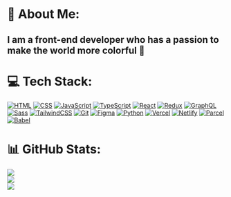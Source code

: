 # 💫 About Me:
## I am a front-end developer who has a passion to make the world more colorful 🎨<br>

# 💻 Tech Stack:
[![HTML](https://skillicons.dev/icons?i=html "HTML")](https://skillicons.dev)
[![CSS](https://skillicons.dev/icons?i=css "CSS")](https://skillicons.dev)
[![JavaScript](https://skillicons.dev/icons?i=js "JavaScript")](https://skillicons.dev)
[![TypeScript](https://skillicons.dev/icons?i=ts "TypeScript")](https://skillicons.dev)
[![React](https://skillicons.dev/icons?i=react "React")](https://skillicons.dev)
[![Redux](https://skillicons.dev/icons?i=redux "Redux")](https://skillicons.dev)
[![GraphQL](https://skillicons.dev/icons?i=graphql "GraphQL")](https://skillicons.dev)
[![Sass](https://skillicons.dev/icons?i=sass "Sass")](https://skillicons.dev)
[![TailwindCSS](https://skillicons.dev/icons?i=tailwind "TailwindCSS")](https://skillicons.dev)
[![Git](https://skillicons.dev/icons?i=git "Git")](https://skillicons.dev)
[![Figma](https://skillicons.dev/icons?i=figma "Figma")](https://skillicons.dev)
[![Python](https://skillicons.dev/icons?i=python "Python")](https://skillicons.dev)
[![Vercel](https://skillicons.dev/icons?i=vercel "Vercel")](https://skillicons.dev)
[![Netlify](https://skillicons.dev/icons?i=netlify "Netlify")](https://skillicons.dev)
[![Parcel](https://skillicons.dev/icons?i=parcel "Parcel")](https://skillicons.dev)
[![Babel](https://skillicons.dev/icons?i=babel "Babel")](https://skillicons.dev)

# 📊 GitHub Stats:
![](https://github-readme-stats.vercel.app/api?username=Moatassem5&theme=dark&hide_border=false&include_all_commits=false&count_private=false)<br/>
![](https://github-readme-streak-stats.herokuapp.com/?user=Moatassem5&theme=dark&hide_border=false)<br/>
![](https://github-readme-stats.vercel.app/api/top-langs/?username=Moatassem5&theme=dark&hide_border=false&include_all_commits=false&count_private=false&layout=compact)
